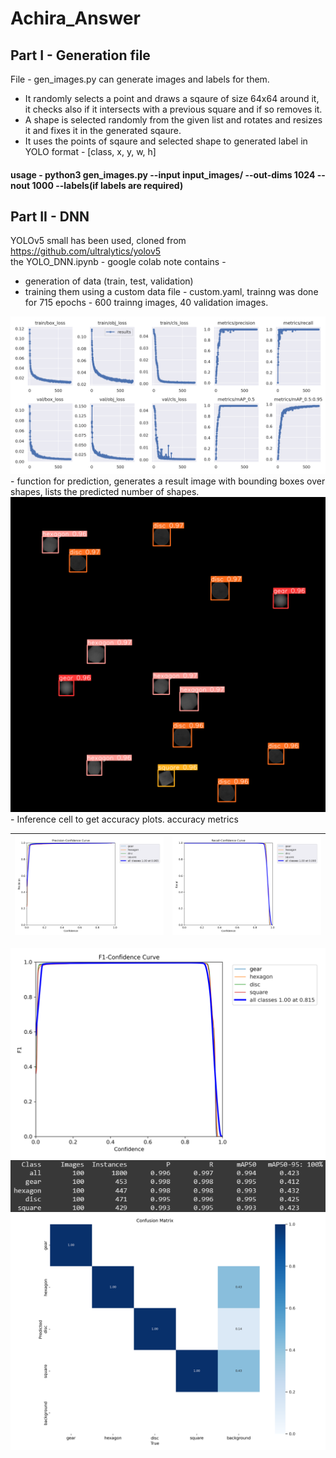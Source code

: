 # Achira_Answer

## Part I - Generation file

File - gen_images.py can generate images and labels for them.<br>
- It randomly selects a point and draws a sqaure of size 64x64 around it, it checks also if it intersects with a previous square and if so removes it.
- A shape is selected randomly from the given list and rotates and resizes it and fixes it in the generated sqaure.
- It uses the points of sqaure and selected shape to generated label in YOLO format - [class, x, y, w, h]

#### usage - python3 gen_images.py --input input_images/ --out-dims 1024 --nout 1000 --labels(if labels are required)

## Part II - DNN

YOLOv5 small has been used, cloned from https://github.com/ultralytics/yolov5 <br>
the YOLO_DNN.ipynb - google colab note contains - <br>
- generation of data (train, test, validation)
- training them using a custom data file - custom.yaml, trainng was done for 715 epochs - 600 trainng images, 40 validation images.
 <img src="./images/results.png" alt="training loss curves" title="training loss curves">
- function for prediction, generates a result image with bounding boxes over shapes, lists the predicted number of shapes.
 <img src="./images/result.jpg" alt="result" title="result of predict.jpg">
- Inference cell to get accuracy plots. accuracy metrics

 ![](./images/P_curve.png) | ![](./images/R_curve.png) 
:-------------------------:|:-------------------------:
      
 <img src="./images/F1_curve.png" alt="f1" title="F1 curve">
 <img src="./images/mAP.png" alt="map" title="mAP Scores">
 <img src="./images/confusion_matrix.png" alt="cm" title="Confusion Matrix">
